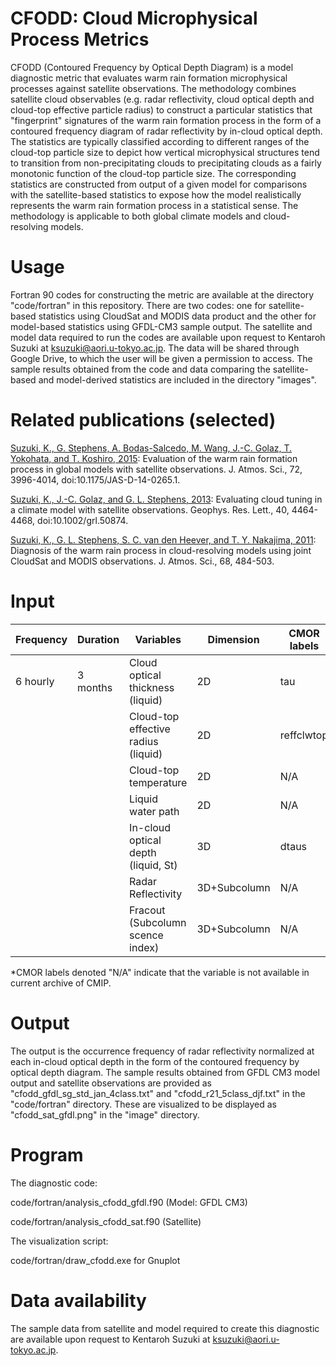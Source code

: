 # CFODD: Cloud Microphysical Process Metrics
CFODD (Contoured Frequency by Optical Depth Diagram) is a model diagnostic metric that evaluates warm rain formation microphysical processes against satellite observations. The methodology combines satellite cloud observables (e.g. radar reflectivity, cloud optical depth and cloud-top effective particle radius) to construct a particular statistics that "fingerprint" signatures of the warm rain formation process in the form of a contoured frequency diagram of radar reflectivity by in-cloud optical depth. The statistics are typically classified according to different ranges of the cloud-top particle size to depict how vertical microphysical structures tend to transition from non-precipitating clouds to precipitating clouds as a fairly monotonic function of the cloud-top particle size. The corresponding statistics are constructed from output of a given model for comparisons with the satellite-based statistics to expose how the model realistically represents the warm rain formation process in a statistical sense. The methodology is applicable to both global climate models and cloud-resolving models.

# Usage
Fortran 90 codes for constructing the metric are available at the directory "code/fortran" in this repository. There are two codes: one for satellite-based statistics using CloudSat and MODIS data product and the other for model-based statistics using GFDL-CM3 sample output. The satellite and model data required to run the codes are available upon request to Kentaroh Suzuki at ksuzuki@aori.u-tokyo.ac.jp. The data will be shared through Google Drive, to which the user will be given a permission to access. The sample results obtained from the code and data comparing the satellite-based and model-derived statistics are included in the directory "images".

# Related publications (selected)
[Suzuki, K., G. Stephens, A. Bodas-Salcedo, M. Wang, J.-C. Golaz, T. Yokohata, and T. Koshiro, 2015](http://journals.ametsoc.org/doi/abs/10.1175/JAS-D-14-0265.1): Evaluation of the warm rain formation process in global models with satellite observations. J. Atmos. Sci., 72, 3996-4014, doi:10.1175/JAS-D-14-0265.1.

[Suzuki, K., J.-C. Golaz, and G. L. Stephens, 2013](http://onlinelibrary.wiley.com/doi/10.1002/grl.50874/abstract): Evaluating cloud tuning in a climate model with satellite observations. Geophys. Res. Lett., 40, 4464-4468, doi:10.1002/grl.50874.

[Suzuki, K., G. L. Stephens, S. C. van den Heever, and T. Y. Nakajima, 2011](http://journals.ametsoc.org/doi/abs/10.1175/JAS-D-10-05026.1): Diagnosis of the warm rain process in cloud-resolving models using joint CloudSat and MODIS observations. J. Atmos. Sci., 68, 484-503.

# Input
| Frequency | Duration | Variables | Dimension | CMOR labels | Unit | File Format |
| --------- | -------- | --------- | --------- | ----------- | ---- | ----------- |
| 6 hourly  | 3 months | Cloud optical thickness (liquid) | 2D | tau | Unitless | nc |
|           |          | Cloud-top effective radius (liquid) | 2D | reffclwtop | micron | nc |
|           |          | Cloud-top temperature | 2D | N/A | K | nc |
|           |          | Liquid water path | 2D | N/A | kg/m2 | nc |
|           |          | In-cloud optical depth (liquid, St) | 3D | dtaus | Unitless | nc |
|           |          | Radar Reflectivity | 3D+Subcolumn | N/A | dBZ | nc |
|           |          | Fracout (Subcolumn scence index) | 3D+Subcolumn | N/A | Unitless | nc |

*CMOR labels denoted "N/A" indicate that the variable is not available in current archive of CMIP.

# Output
The output is the occurrence frequency of radar reflectivity normalized at each in-cloud optical depth in the form of the contoured frequency by optical depth diagram. The sample results obtained from GFDL CM3 model output and satellite observations are provided as "cfodd_gfdl_sg_std_jan_4class.txt" and "cfodd_r21_5class_djf.txt" in the "code/fortran" directory. These are visualized to be displayed as "cfodd_sat_gfdl.png" in the "image" directory.

# Program
The diagnostic code:

code/fortran/analysis_cfodd_gfdl.f90 (Model: GFDL CM3)

code/fortran/analysis_cfodd_sat.f90 (Satellite)

The visualization script:

code/fortran/draw_cfodd.exe for Gnuplot

# Data availability
The sample data from satellite and model required to create this diagnostic are available upon request to Kentaroh Suzuki at ksuzuki@aori.u-tokyo.ac.jp.

